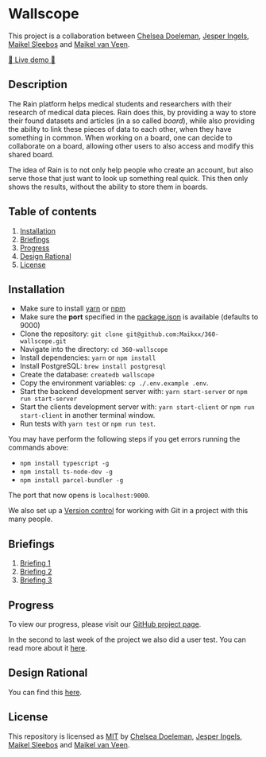 # Wallscope

This project is a collaboration between [Chelsea Doeleman](https://github.com/ChelseaDoeleman), [Jesper Ingels](https://github.com/JesperIngels), [Maikel Sleebos](https://github.com/Senpaizuri) and [Maikel van Veen](https://github.com/maikxx).

[🚀 Live demo 🚀](https://wallscope.herokuapp.com/)

## Description

The Rain platform helps medical students and researchers with their research of medical data pieces.
Rain does this, by providing a way to store their found datasets and articles (in a so called _board_), while also providing the ability to link these pieces of data to each other, when they have something in common.
When working on a board, one can decide to collaborate on a board, allowing other users to also access and modify this shared board.

The idea of Rain is to not only help people who create an account, but also serve those that just want to look up something real quick. This then only shows the results, without the ability to store them in boards.

## Table of contents

1. [Installation](#Installation)
2. [Briefings](#Briefings)
3. [Progress](#Progress)
4. [Design Rational](#Design-Rational)
5. [License](#License)

## Installation

* Make sure to install [yarn](https://yarnpkg.com/en/) or [npm](https://www.npmjs.com)
* Make sure the **port** specified in the [package.json](package.json) is available (defaults to 9000)
* Clone the repository: `git clone git@github.com:Maikxx/360-wallscope.git`
* Navigate into the directory: `cd 360-wallscope`
* Install dependencies: `yarn` or `npm install`
* Install PostgreSQL: `brew install postgresql`
* Create the database: `createdb wallscope`
* Copy the environment variables: `cp ./.env.example .env`.
* Start the backend development server with: `yarn start-server` or `npm run start-server`
* Start the clients development server with: `yarn start-client` or `npm run start-client` in another terminal window.
* Run tests with `yarn test` or `npm run test`.

You may have perform the following steps if you get errors running the commands above:

* `npm install typescript -g`
* `npm install ts-node-dev -g`
* `npm install parcel-bundler -g`

The port that now opens is `localhost:9000`.

We also set up a [Version control](./docs/guidelines/VERSION_CONTROL.md) for working with Git in a project with this many people.

## Briefings

1. [Briefing 1](./docs/BRIEFING_1.md)
2. [Briefing 2](./docs/BRIEFING_2_WALLSCOPE.md)
3. [Briefing 3](./docs/BRIEFING_3.md)

## Progress

To view our progress, please visit our [GitHub project page](https://github.com/Maikxx/360-wallscope/projects/1).

In the second to last week of the project we also did a user test. You can read more about it [here](./docs/USER_TEST.md).

## Design Rational

You can find this [here](./docs/DESIGN_RATIONAL.md).

## License

This repository is licensed as [MIT](LICENSE) by [Chelsea Doeleman](https://github.com/ChelseaDoeleman), [Jesper Ingels](https://github.com/JesperIngels), [Maikel Sleebos](https://github.com/Senpaizuri) and [Maikel van Veen](https://github.com/maikxx).
